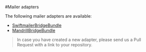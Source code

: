 #Mailer adapters

The following mailer adapters are available:

* [SwiftmailerBridgeBundle](https://github.com/BenGorUser/SwiftMailerBridgeBundle)
* [MandrillBridgeBundle](https://github.com/BenGorUser/MandrillBridgeBundle) 

> In case you have created a new adapter, please send us a Pull Request with a link to your repository.

